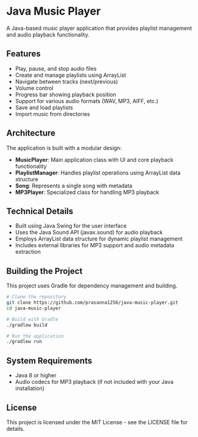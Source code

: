 # Java Music Player

A Java-based music player application that provides playlist management and audio playback functionality.

## Features

- Play, pause, and stop audio files
- Create and manage playlists using ArrayList
- Navigate between tracks (next/previous)
- Volume control
- Progress bar showing playback position
- Support for various audio formats (WAV, MP3, AIFF, etc.)
- Save and load playlists
- Import music from directories

## Architecture

The application is built with a modular design:

- **MusicPlayer**: Main application class with UI and core playback functionality
- **PlaylistManager**: Handles playlist operations using ArrayList data structure
- **Song**: Represents a single song with metadata
- **MP3Player**: Specialized class for handling MP3 playback

## Technical Details

- Built using Java Swing for the user interface
- Uses the Java Sound API (javax.sound) for audio playback
- Employs ArrayList data structure for dynamic playlist management
- Includes external libraries for MP3 support and audio metadata extraction

## Building the Project

This project uses Gradle for dependency management and building.

```bash
# Clone the repository
git clone https://github.com/prasanna1256/java-music-player.git
cd java-music-player

# Build with Gradle
./gradlew build

# Run the application
./gradlew run
```
## System Requirements

- Java 8 or higher
- Audio codecs for MP3 playback (if not included with your Java installation)

## License

This project is licensed under the MIT License - see the LICENSE file for details.
